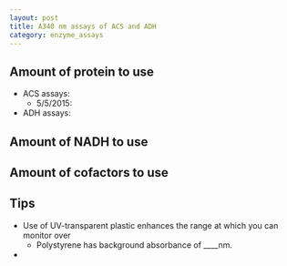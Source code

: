 ```yaml
---
layout: post
title: A340 nm assays of ACS and ADH
category: enzyme_assays
---
```


## Amount of protein to use
* ACS assays:
  * 5/5/2015: 
* ADH assays:

## Amount of NADH to use

## Amount of cofactors to use

## Tips
* Use of UV-transparent plastic enhances the range at which you can monitor over
  * Polystyrene has background absorbance of ____nm.
* 
